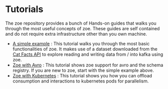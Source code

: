 # Tutorials

The zoe repository provides a bunch of Hands-on guides that walks you through the most useful concepts of zoe. These guides are self contained and do not require extra infrastructure other than you own machine.

- [A simple example](simple/guide.md) : This tutorial walks you through the most basic functionalities of zoe. It makes use of a dataset downloaded from the [Cat Facts API](http://www.catfact.info/) to explore reading and writing data from / into kafka using zoe.
- [Zoe with Avro](avro/guide.md) : This tutorial shows zoe support for avro and the schema registry. If you are new to zoe, start with the simple example above.
- [Zoe with Kubernetes](kubernetes/guide.md) : This tutorial shows you how you can offload consumption and interactions to kubernetes pods for parallelism.
